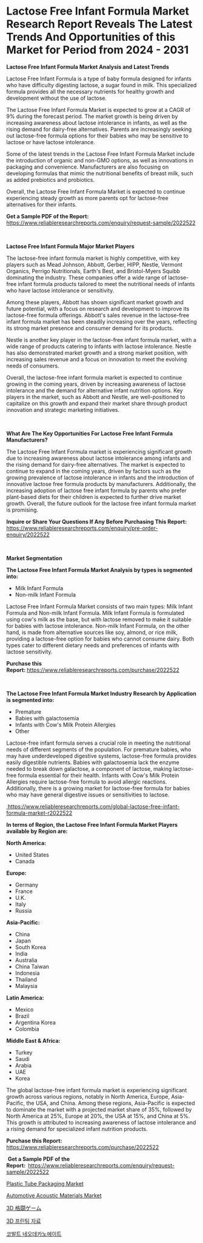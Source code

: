 <p><h1>Lactose Free Infant Formula Market Research Report Reveals The Latest Trends And Opportunities of this Market for Period from 2024 - 2031</h1></p><p><strong>Lactose Free Infant Formula Market Analysis and Latest Trends</strong></p>
<p><p>Lactose Free Infant Formula is a type of baby formula designed for infants who have difficulty digesting lactose, a sugar found in milk. This specialized formula provides all the necessary nutrients for healthy growth and development without the use of lactose.</p><p>The Lactose Free Infant Formula Market is expected to grow at a CAGR of 9% during the forecast period. The market growth is being driven by increasing awareness about lactose intolerance in infants, as well as the rising demand for dairy-free alternatives. Parents are increasingly seeking out lactose-free formula options for their babies who may be sensitive to lactose or have lactose intolerance.</p><p>Some of the latest trends in the Lactose Free Infant Formula Market include the introduction of organic and non-GMO options, as well as innovations in packaging and convenience. Manufacturers are also focusing on developing formulas that mimic the nutritional benefits of breast milk, such as added prebiotics and probiotics.</p><p>Overall, the Lactose Free Infant Formula Market is expected to continue experiencing steady growth as more parents opt for lactose-free alternatives for their infants.</p></p>
<p><strong>Get a Sample PDF of the Report:&nbsp;</strong> <a href="https://www.reliableresearchreports.com/enquiry/request-sample/2022522">https://www.reliableresearchreports.com/enquiry/request-sample/2022522</a></p>
<p>&nbsp;</p>
<p><strong>Lactose Free Infant Formula Major Market Players</strong></p>
<p><p>The lactose-free infant formula market is highly competitive, with key players such as Mead Johnson, Abbott, Gerber, HIPP, Nestle, Vermont Organics, Perrigo Nutritionals, Earth's Best, and Bristol-Myers Squibb dominating the industry. These companies offer a wide range of lactose-free infant formula products tailored to meet the nutritional needs of infants who have lactose intolerance or sensitivity.</p><p>Among these players, Abbott has shown significant market growth and future potential, with a focus on research and development to improve its lactose-free formula offerings. Abbott's sales revenue in the lactose-free infant formula market has been steadily increasing over the years, reflecting its strong market presence and consumer demand for its products.</p><p>Nestle is another key player in the lactose-free infant formula market, with a wide range of products catering to infants with lactose intolerance. Nestle has also demonstrated market growth and a strong market position, with increasing sales revenue and a focus on innovation to meet the evolving needs of consumers.</p><p>Overall, the lactose-free infant formula market is expected to continue growing in the coming years, driven by increasing awareness of lactose intolerance and the demand for alternative infant nutrition options. Key players in the market, such as Abbott and Nestle, are well-positioned to capitalize on this growth and expand their market share through product innovation and strategic marketing initiatives.</p></p>
<p>&nbsp;</p>
<p><strong>What Are The Key Opportunities For Lactose Free Infant Formula Manufacturers?</strong></p>
<p><p>The Lactose Free Infant Formula market is experiencing significant growth due to increasing awareness about lactose intolerance among infants and the rising demand for dairy-free alternatives. The market is expected to continue to expand in the coming years, driven by factors such as the growing prevalence of lactose intolerance in infants and the introduction of innovative lactose free formula products by manufacturers. Additionally, the increasing adoption of lactose free infant formula by parents who prefer plant-based diets for their children is expected to further drive market growth. Overall, the future outlook for the lactose free infant formula market is promising.</p></p>
<p><strong>Inquire or Share Your Questions If Any Before Purchasing This Report:</strong> <a href="https://www.reliableresearchreports.com/enquiry/pre-order-enquiry/2022522">https://www.reliableresearchreports.com/enquiry/pre-order-enquiry/2022522</a></p>
<p>&nbsp;</p>
<p><strong>Market Segmentation</strong></p>
<p><strong>The Lactose Free Infant Formula Market Analysis by types is segmented into:</strong></p>
<p><ul><li>Milk Infant Formula</li><li>Non-milk Infant Formula</li></ul></p>
<p><p>Lactose Free Infant Formula Market consists of two main types: Milk Infant Formula and Non-milk Infant Formula. Milk Infant Formula is formulated using cow's milk as the base, but with lactose removed to make it suitable for babies with lactose intolerance. Non-milk Infant Formula, on the other hand, is made from alternative sources like soy, almond, or rice milk, providing a lactose-free option for babies who cannot consume dairy. Both types cater to different dietary needs and preferences of infants with lactose sensitivity.</p></p>
<p><strong>Purchase this Report:&nbsp;</strong><a href="https://www.reliableresearchreports.com/purchase/2022522">https://www.reliableresearchreports.com/purchase/2022522</a></p>
<p>&nbsp;</p>
<p><strong>The Lactose Free Infant Formula Market Industry Research by Application is segmented into:</strong></p>
<p><ul><li>Premature</li><li>Babies with galactosemia</li><li>Infants with Cow's Milk Protein Allergies</li><li>Other</li></ul></p>
<p><p>Lactose-free infant formula serves a crucial role in meeting the nutritional needs of different segments of the population. For premature babies, who may have underdeveloped digestive systems, lactose-free formula provides easily digestible nutrients. Babies with galactosemia lack the enzyme needed to break down galactose, a component of lactose, making lactose-free formula essential for their health. Infants with Cow's Milk Protein Allergies require lactose-free formula to avoid allergic reactions. Additionally, there is a growing market for lactose-free formula for babies who may have general digestive issues or sensitivities to lactose.</p></p>
<p><a href="https://www.reliableresearchreports.com/global-lactose-free-infant-formula-market-r2022522">&nbsp;https://www.reliableresearchreports.com/global-lactose-free-infant-formula-market-r2022522</a></p>
<p><strong>In terms of Region, the Lactose Free Infant Formula Market Players available by Region are:</strong></p>
<p>
    <p> <strong> North America: </strong>
        <ul>
            <li>United States</li>
            <li>Canada</li>
        </ul>
        </p> 
    <p> <strong> Europe: </strong>
        <ul>
            <li>Germany</li>
            <li>France</li>
            <li>U.K.</li>
            <li>Italy</li>
            <li>Russia</li>
        </ul>
        </p> 
    <p> <strong> Asia-Pacific: </strong>
        <ul>
            <li>China</li>
            <li>Japan</li>
            <li>South Korea</li>
            <li>India</li>
            <li>Australia</li>
            <li>China Taiwan</li>
            <li>Indonesia</li>
            <li>Thailand</li>
            <li>Malaysia</li>
        </ul>
        </p> 
    <p> <strong> Latin America: </strong>
        <ul>
            <li>Mexico</li>
            <li>Brazil</li>
            <li>Argentina Korea</li>
            <li>Colombia</li>
        </ul>
        </p> 
    <p> <strong> Middle East & Africa: </strong>
        <ul>
            <li>Turkey</li>
            <li>Saudi</li>
            <li>Arabia</li>
            <li>UAE</li>
            <li>Korea</li>
        </ul>
    </p>
    </p>
<p><p>The global lactose-free infant formula market is experiencing significant growth across various regions, notably in North America, Europe, Asia-Pacific, the USA, and China. Among these regions, Asia-Pacific is expected to dominate the market with a projected market share of 35%, followed by North America at 25%, Europe at 20%, the USA at 15%, and China at 5%. This growth is attributed to increasing awareness of lactose intolerance and a rising demand for specialized infant nutrition products.</p></p>
<p><strong>Purchase this Report: </strong><a href="https://www.reliableresearchreports.com/purchase/2022522">https://www.reliableresearchreports.com/purchase/2022522</a></p>
<p>&nbsp;<strong>Get a Sample PDF of the Report:&nbsp;&nbsp;</strong><a href="https://www.reliableresearchreports.com/enquiry/request-sample/2022522">https://www.reliableresearchreports.com/enquiry/request-sample/2022522</a></p>
<p><strong></strong></p>
<p><p><a href="https://www.linkedin.com/pulse/plastic-tube-packaging-market-size-evaluating-its-trends-growth-g6qff?trackingId=kVJAoo23OCI6%2BbtvdEKwXg%3D%3D">Plastic Tube Packaging Market</a></p><p><a href="https://www.linkedin.com/pulse/automotive-acoustic-materials-market-growth-trends-covid-19-impact-5rc5f?trackingId=h1uG3wWKmuMjRoixfUWAgA%3D%3D">Automotive Acoustic Materials Market</a></p><p><a href="https://medium.com/@magalirtiz2005/3d%E6%A0%BC%E9%97%98%E3%82%B2%E3%83%BC%E3%83%A0%E5%B8%82%E5%A0%B4%E3%81%AE%E5%88%86%E6%9E%90-%E3%82%B0%E3%83%AD%E3%83%BC%E3%83%90%E3%83%AB%E7%94%A3%E6%A5%AD%E3%81%AE%E8%A6%96%E7%82%B9%E3%81%A8%E4%BA%88%E6%B8%AC-2024%E5%B9%B4%E3%81%8B%E3%82%892031%E5%B9%B4%E3%81%BE%E3%81%A7-a3795ecc506f">3D 格闘ゲーム</a></p><p><a href="https://medium.com/@sweetums856856/3d-%ED%94%84%EB%A6%B0%ED%8C%85-%EC%9E%AC%EB%A3%8C-%EC%8B%9C%EC%9E%A5%EC%9D%80-%EC%8B%9C%EC%9E%A5-%EC%A0%90%EC%9C%A0%EC%9C%A8-%EC%8B%9C%EC%9E%A5-%EB%8F%99%ED%96%A5-%EB%B0%8F-%EC%8B%9C%EC%9E%A5-%EC%84%B1%EC%9E%A5%EC%97%90-%EB%8C%80%ED%95%9C-%EC%A0%95%EB%B3%B4%EB%A5%BC-%EC%A0%9C%EA%B3%B5%ED%95%A9%EB%8B%88%EB%8B%A4-b7817fdd6197">3D 프린팅 자료</a></p><p><a href="https://medium.com/@briaabshire/%EC%BD%94%EB%B0%9C%ED%8A%B8-%EB%84%A4%EC%98%A4%EB%8D%B0%EC%B9%B4%EB%85%B8%EC%97%90%EC%9D%B4%ED%8A%B8-%EC%8B%9C%EC%9E%A5-%EC%A0%90%EC%9C%A0%EC%9C%A8-%EB%B0%9C%EC%A0%84%EA%B3%BC-%EC%8B%9C%EC%9E%A5-%EC%84%B1%EC%9E%A5-%ED%8A%B8%EB%A0%8C%EB%93%9C-2024%EB%85%84-2031%EB%85%84-5796b3bee61a">코발트 네오데카노에이트</a></p></p>